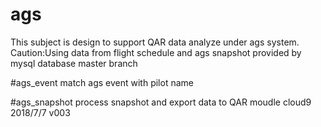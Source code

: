 # ags
This subject is design to support QAR data analyze under ags system.
Caution:Using data from flight schedule and ags snapshot provided by mysql database
master branch

#ags_event
match ags event with pilot name

#ags_snapshot
process snapshot and export data to QAR moudle
cloud9 2018/7/7 v003

